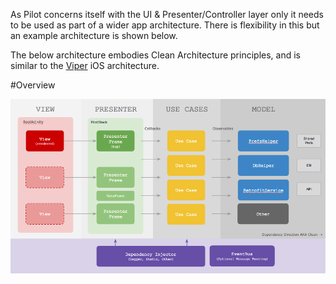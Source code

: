 As Pilot concerns itself with the UI & Presenter/Controller layer only it needs to be used as part of a wider app architecture. There is flexibility in this but an example architecture is shown below.

The below architecture embodies Clean Architecture principles, and is similar to the [Viper](http://mutualmobile.github.io/blog/2013/12/04/viper-introduction/) iOS architecture. 

#Overview

![App Arch with Pilot](/gfx/app_arch.png)
